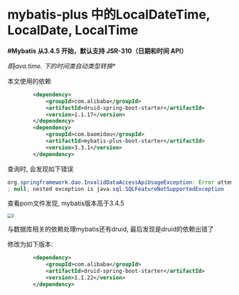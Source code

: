 # mybatis-plus 中的LocalDateTime, LocalDate, LocalTime

**#Mybatis 从3.4.5 开始，默认支持 JSR-310（日期和时间 API）** 

 **即java.time.* 下的时间类自动类型转换**

本文使用的依赖

```xml
		<dependency>
            <groupId>com.alibaba</groupId>
            <artifactId>druid-spring-boot-starter</artifactId>
            <version>1.1.17</version>
        </dependency>
        <dependency>
            <groupId>com.baomidou</groupId>
            <artifactId>mybatis-plus-boot-starter</artifactId>
            <version>3.3.1</version>
        </dependency>
```

查询时, 会发现如下错误

```java
org.springframework.dao.InvalidDataAccessApiUsageException: Error attempting to get column 'date' from result set.  Cause: java.sql.SQLFeatureNotSupportedException
; null; nested exception is java.sql.SQLFeatureNotSupportedException
```

查看pom文件发现, mybatis版本高于3.4.5

<img src="D:\java资料\我的笔记\springboot\img\2.PNG" alt="2" style="zoom:60%;" />

与数据库相关的依赖处理mybatis还有druid, 最后发现是druid的依赖出错了

修改为如下版本:

```xml
		<dependency>
            <groupId>com.alibaba</groupId>
            <artifactId>druid-spring-boot-starter</artifactId>
            <version>1.1.22</version>
        </dependency>
```

